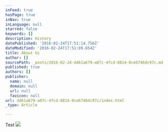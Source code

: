 ```yaml
---
inFeed: true
hasPage: true
inNav: true
inLanguage: null
starred: false
keywords: []
description: History
datePublished: '2016-02-24T17:51:14.756Z'
dateModified: '2016-02-24T17:51:09.654Z'
title: About Us
author: []
sourcePath: _posts/2016-02-24-dd61a679-a87c-4fcd-8814-0ce6746dc97c.md
published: true
authors: []
publisher:
  name: null
  domain: null
  url: null
  favicon: null
url: dd61a679-a87c-4fcd-8814-0ce6746dc97c/index.html
_type: Article

---
```

Test
![](https://the-grid-user-content.s3-us-west-2.amazonaws.com/3cfed2a2-c480-4c23-9cfc-0eac78dd17b7.gif)